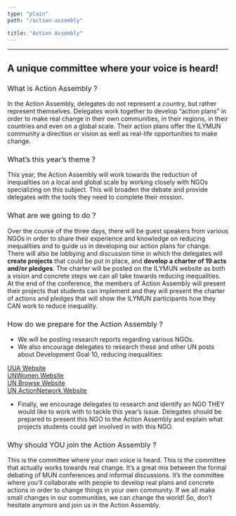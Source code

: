 ```yaml
---
type: "plain"
path: "/action-assembly"

title: "Action Assembly"
---
```


---

## **A unique committee where your voice is heard!**

### <span style="font-weight: 400;">What is Action Assembly ?</span>

<span style="font-weight: 400;">In the Action Assembly, delegates do not represent a country, but rather represent themselves. Delegates work together to develop “action plans” in order to make real change in their own communities, in their regions, in their countries and even on a global scale. Their action plans offer the ILYMUN community a direction or vision as well as real-life opportunities to make change.  
</span>

### <span style="font-weight: 400;">What’s this year’s theme ?</span>

<span style="font-weight: 400;">This year, the Action Assembly will work towards the reduction of inequalities on a local and global scale by working closely with NGOs specializing on this subject. This will broaden the debate and provide delegates with the tools they need to complete their mission.</span>

### <span style="font-weight: 400;">What are we going to do ?</span>

<span style="font-weight: 400;">Over the course of the three days, there will be guest speakers from various NGOs in order to share their experience and knowledge on reducing inequalities and to guide us in developing our action plans for change. There will also be lobbying and discussion time in which the delegates will **create projects** that could be put in place, and **develop a charter of 19 acts and/or pledges**. The charter will be posted on the ILYMUN website as both a vision and concrete steps we can all take towards reducing inequalities.  
At the end of the conference, the members of Action Assembly will present their projects that students can implement and they will present the charter of actions and pledges that will show the ILYMUN participants how they CAN work to reduce inequality.</span>

### <span style="font-weight: 400;">How do we prepare for the Action Assembly ?</span>

<span style="font-weight: 400;"></span>

- We will be posting research reports regarding various NGOs.
- We also encourage delegates to research these and other UN posts about Development Goal 10, reducing inequalities:

[UUA Website](https://www.uua.org/sites/live-new.uua.org/files/sdg_10_reduce_inequality.pdf)  
[UNWomen Website](http://www.unwomen.org/en/news/in-focus/women-and-the-sdgs/sdg-10-reduced-inequalities)  
[UN Browse Website](https://sustainabledevelopment.un.org/partnership/browse/)  
[UN ActionNetwork Website](https://sustainabledevelopment.un.org/partnerships/actionnetworks)

- Finally, we encourage delegates to research and identify an NGO THEY would like to work with to tackle this year’s issue. Delegates should be prepared to present this NGO to the Action Assembly and explain what projects students could get involved in with this NGO.

### <span style="font-weight: 400;">Why should YOU join the Action Assembly ?</span>

<span style="font-weight: 400;">This is the committee where your own voice is heard. This is the committee that actually works towards real change. It’s a great mix between the formal debating of MUN conferences and informal discussions. It’s the committee where you’ll collaborate with people to develop real plans and concrete actions in order to change things in your own community. If we all make small changes in our communities, we can change the world! So, don’t hesitate anymore and join us in the Action Assembly.</span>
